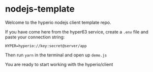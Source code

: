 # nodejs-template


Welcome to the hyperio nodejs client template repo.

If you have come here from the hyper63 service, create a `.env` file and
paste your connection string:

```
HYPER=hyperio://key:secret@server/app
```

Then run `yarn` in the terminal and open up `demo.js`

You are ready to start working with the hyperio/client